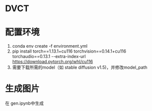 # DVCT

# 配置环境
1. conda env create -f environment.yml
2. pip install torch==1.13.1+cu116 torchvision==0.14.1+cu116 torchaudio==0.13.1 --extra-index-url https://download.pytorch.org/whl/cu116
3. 需要下载所需的model（如 stable diffusion v1.5)，并修改model_path

# 生成图片

在 gen.ipynb中生成
